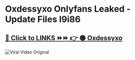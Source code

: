 
 # Oxdessyxo Onlyfans Leaked - Update Files l9i86

## <h2><a href="https://clipsfans.com/Oxdessyxo&ref=git">🔗 Click to LINKS ⏩⏩ 👉 🟢 Oxdessyxo </a></h2>

<a href="https://clipsfans.com/Oxdessyxo&ref=git" rel="nofollow" data-target="animated-image.originalLink"><img src="https://i.ibb.co.com/xMMVF88/686577567.gif" alt="Viral Video Original" style="max-width: 100%; display: inline-block;" data-target="animated-image.originalImage"></a>


